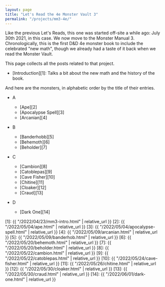 ```yaml
---
layout: page
title: "Let's Read the 4e Monster Vault 3"
permalink: "/projects/mm3-4e/"
---
```


Like the previous Let's Reads, this one was started off-site a while ago: July
30th 2021, in this case. We now move to the Monster Manual 3. Chronologically,
this is the first D&D 4e monster book to include the celebrated "new math",
though we already had a taste of it back when we read the Monster Vault.

This page collects all the posts related to that project.

- [Introduction][1]: Talks a bit about the new math and the history of the book.

And here are the monsters, in alphabetic order by the title of their
entries.

- A
  - [Ape][2]
  - [Apocalypse Spell][3]
  - [Arcanian][4]

- B
  - [Banderhobb][5]
  - [Behemoth][6]
  - [Beholder][7]

- C
  - [Cambion][8]
  - [Catoblepas][9]
  - [Cave Fisher][10]
  - [Chitine][11]
  - [Cloaker][12]
  - [Craud][13]

- D
  - [Dark One][14]


[1]: {{ "/2022/04/23/mm3-intro.html" | relative_url }}
[2]: {{ "/2022/05/04/ape.html" | relative_url }}
[3]: {{ "/2022/05/04/apocalypse-spell.html" | relative_url }}
[4]: {{ "/2022/05/09/arcanian.html" | relative_url }}
[5]: {{ "/2022/05/09/banderhob.html" | relative_url }}
[6]: {{ "/2022/05/20/behemoth.html" | relative_url }}
[7]: {{ "/2022/05/20/beholder.html" | relative_url }}
[8]: {{ "/2022/05/22/cambion.html" | relative_url }}
[9]: {{ "/2022/05/22/catoblepas.html" | relative_url }}
[10]: {{ "/2022/05/24/cave-fisher.html" | relative_url }}
[11]: {{ "/2022/05/26/chitine.html" | relative_url }}
[12]: {{ "/2022/05/30/cloaker.html" | relative_url }}
[13]: {{ "/2022/05/30/craud.html" | relative_url }}
[14]: {{ "/2022/06/01/dark-one.html" | relative_url }}
